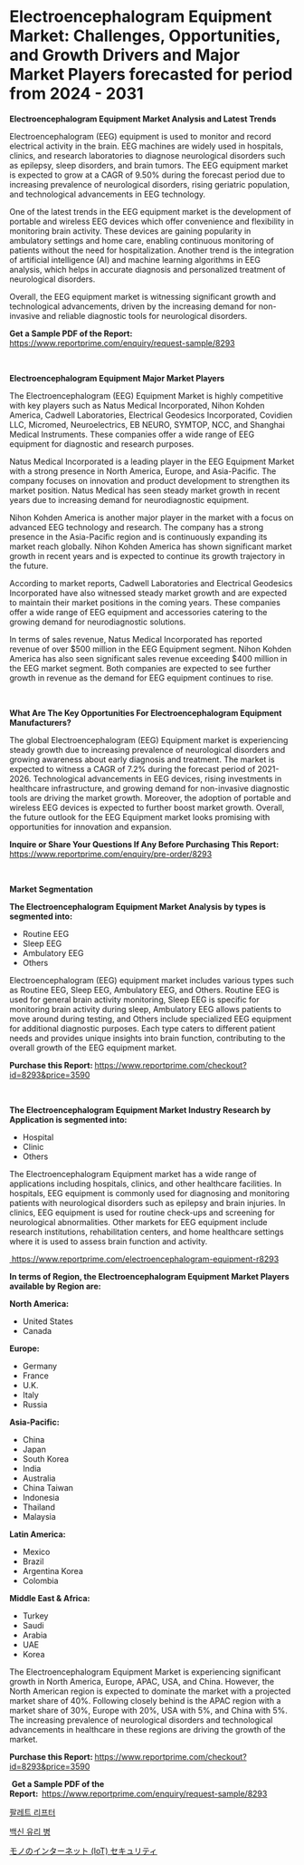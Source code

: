 <p><h1>Electroencephalogram Equipment Market: Challenges, Opportunities, and Growth Drivers and Major Market Players forecasted for period from 2024 - 2031</h1></p><p><strong>Electroencephalogram Equipment Market Analysis and Latest Trends</strong></p>
<p><p>Electroencephalogram (EEG) equipment is used to monitor and record electrical activity in the brain. EEG machines are widely used in hospitals, clinics, and research laboratories to diagnose neurological disorders such as epilepsy, sleep disorders, and brain tumors. The EEG equipment market is expected to grow at a CAGR of 9.50% during the forecast period due to increasing prevalence of neurological disorders, rising geriatric population, and technological advancements in EEG technology.</p><p>One of the latest trends in the EEG equipment market is the development of portable and wireless EEG devices which offer convenience and flexibility in monitoring brain activity. These devices are gaining popularity in ambulatory settings and home care, enabling continuous monitoring of patients without the need for hospitalization. Another trend is the integration of artificial intelligence (AI) and machine learning algorithms in EEG analysis, which helps in accurate diagnosis and personalized treatment of neurological disorders.</p><p>Overall, the EEG equipment market is witnessing significant growth and technological advancements, driven by the increasing demand for non-invasive and reliable diagnostic tools for neurological disorders.</p></p>
<p><strong>Get a Sample PDF of the Report:&nbsp;</strong> <a href="https://www.reportprime.com/enquiry/request-sample/8293">https://www.reportprime.com/enquiry/request-sample/8293</a></p>
<p>&nbsp;</p>
<p><strong>Electroencephalogram Equipment Major Market Players</strong></p>
<p><p>The Electroencephalogram (EEG) Equipment Market is highly competitive with key players such as Natus Medical Incorporated, Nihon Kohden America, Cadwell Laboratories, Electrical Geodesics Incorporated, Covidien LLC, Micromed, Neuroelectrics, EB NEURO, SYMTOP, NCC, and Shanghai Medical Instruments. These companies offer a wide range of EEG equipment for diagnostic and research purposes.</p><p>Natus Medical Incorporated is a leading player in the EEG Equipment Market with a strong presence in North America, Europe, and Asia-Pacific. The company focuses on innovation and product development to strengthen its market position. Natus Medical has seen steady market growth in recent years due to increasing demand for neurodiagnostic equipment.</p><p>Nihon Kohden America is another major player in the market with a focus on advanced EEG technology and research. The company has a strong presence in the Asia-Pacific region and is continuously expanding its market reach globally. Nihon Kohden America has shown significant market growth in recent years and is expected to continue its growth trajectory in the future.</p><p>According to market reports, Cadwell Laboratories and Electrical Geodesics Incorporated have also witnessed steady market growth and are expected to maintain their market positions in the coming years. These companies offer a wide range of EEG equipment and accessories catering to the growing demand for neurodiagnostic solutions.</p><p>In terms of sales revenue, Natus Medical Incorporated has reported revenue of over $500 million in the EEG Equipment segment. Nihon Kohden America has also seen significant sales revenue exceeding $400 million in the EEG market segment. Both companies are expected to see further growth in revenue as the demand for EEG equipment continues to rise.</p></p>
<p>&nbsp;</p>
<p><strong>What Are The Key Opportunities For Electroencephalogram Equipment Manufacturers?</strong></p>
<p><p>The global Electroencephalogram (EEG) Equipment market is experiencing steady growth due to increasing prevalence of neurological disorders and growing awareness about early diagnosis and treatment. The market is expected to witness a CAGR of 7.2% during the forecast period of 2021-2026. Technological advancements in EEG devices, rising investments in healthcare infrastructure, and growing demand for non-invasive diagnostic tools are driving the market growth. Moreover, the adoption of portable and wireless EEG devices is expected to further boost market growth. Overall, the future outlook for the EEG Equipment market looks promising with opportunities for innovation and expansion.</p></p>
<p><strong>Inquire or Share Your Questions If Any Before Purchasing This Report:</strong> <a href="https://www.reportprime.com/enquiry/pre-order/8293">https://www.reportprime.com/enquiry/pre-order/8293</a></p>
<p>&nbsp;</p>
<p><strong>Market Segmentation</strong></p>
<p><strong>The Electroencephalogram Equipment Market Analysis by types is segmented into:</strong></p>
<p><ul><li>Routine EEG</li><li>Sleep EEG</li><li>Ambulatory EEG</li><li>Others</li></ul></p>
<p><p>Electroencephalogram (EEG) equipment market includes various types such as Routine EEG, Sleep EEG, Ambulatory EEG, and Others. Routine EEG is used for general brain activity monitoring, Sleep EEG is specific for monitoring brain activity during sleep, Ambulatory EEG allows patients to move around during testing, and Others include specialized EEG equipment for additional diagnostic purposes. Each type caters to different patient needs and provides unique insights into brain function, contributing to the overall growth of the EEG equipment market.</p></p>
<p><strong>Purchase this Report:&nbsp;</strong><a href="https://www.reportprime.com/checkout?id=8293&price=3590">https://www.reportprime.com/checkout?id=8293&price=3590</a></p>
<p>&nbsp;</p>
<p><strong>The Electroencephalogram Equipment Market Industry Research by Application is segmented into:</strong></p>
<p><ul><li>Hospital</li><li>Clinic</li><li>Others</li></ul></p>
<p><p>The Electroencephalogram Equipment market has a wide range of applications including hospitals, clinics, and other healthcare facilities. In hospitals, EEG equipment is commonly used for diagnosing and monitoring patients with neurological disorders such as epilepsy and brain injuries. In clinics, EEG equipment is used for routine check-ups and screening for neurological abnormalities. Other markets for EEG equipment include research institutions, rehabilitation centers, and home healthcare settings where it is used to assess brain function and activity.</p></p>
<p><a href="https://www.reportprime.com/electroencephalogram-equipment-r8293">&nbsp;https://www.reportprime.com/electroencephalogram-equipment-r8293</a></p>
<p><strong>In terms of Region, the Electroencephalogram Equipment Market Players available by Region are:</strong></p>
<p>
    <p> <strong> North America: </strong>
        <ul>
            <li>United States</li>
            <li>Canada</li>
        </ul>
        </p> 
    <p> <strong> Europe: </strong>
        <ul>
            <li>Germany</li>
            <li>France</li>
            <li>U.K.</li>
            <li>Italy</li>
            <li>Russia</li>
        </ul>
        </p> 
    <p> <strong> Asia-Pacific: </strong>
        <ul>
            <li>China</li>
            <li>Japan</li>
            <li>South Korea</li>
            <li>India</li>
            <li>Australia</li>
            <li>China Taiwan</li>
            <li>Indonesia</li>
            <li>Thailand</li>
            <li>Malaysia</li>
        </ul>
        </p> 
    <p> <strong> Latin America: </strong>
        <ul>
            <li>Mexico</li>
            <li>Brazil</li>
            <li>Argentina Korea</li>
            <li>Colombia</li>
        </ul>
        </p> 
    <p> <strong> Middle East & Africa: </strong>
        <ul>
            <li>Turkey</li>
            <li>Saudi</li>
            <li>Arabia</li>
            <li>UAE</li>
            <li>Korea</li>
        </ul>
    </p>
    </p>
<p><p>The Electroencephalogram Equipment Market is experiencing significant growth in North America, Europe, APAC, USA, and China. However, the North American region is expected to dominate the market with a projected market share of 40%. Following closely behind is the APAC region with a market share of 30%, Europe with 20%, USA with 5%, and China with 5%. The increasing prevalence of neurological disorders and technological advancements in healthcare in these regions are driving the growth of the market.</p></p>
<p><strong>Purchase this Report: </strong><a href="https://www.reportprime.com/checkout?id=8293&price=3590">https://www.reportprime.com/checkout?id=8293&price=3590</a></p>
<p>&nbsp;<strong>Get a Sample PDF of the Report:&nbsp;&nbsp;</strong><a href="https://www.reportprime.com/enquiry/request-sample/8293">https://www.reportprime.com/enquiry/request-sample/8293</a></p>
<p><strong></strong></p>
<p><p><a href="https://medium.com/@nyahreinger1/%EB%94%94%EC%BD%94%EB%94%A9%EB%90%9C-%ED%8C%94%EB%A0%9B-%EB%A6%AC%ED%94%84%ED%84%B0-%EC%8B%9C%EC%9E%A5-%EB%A9%94%ED%8A%B8%EB%A6%AD%EC%8A%A4-%EC%8B%9C%EC%9E%A5-%EC%A0%90%EC%9C%A0%EC%9C%A8-%ED%8A%B8%EB%A0%8C%EB%93%9C-%EB%B0%8F-%EC%84%B1%EC%9E%A5-%ED%8C%A8%ED%84%B4-15f62ff4c5cd">팔레트 리프터</a></p><p><a href="https://medium.com/@darrellacocha676/%EB%B0%B1%EC%8B%A0%EC%9A%A9-%EC%9C%A0%EB%A6%AC%EB%B3%91-%EC%8B%9C%EC%9E%A5-2031%EB%85%84%EA%B9%8C%EC%A7%80%EC%9D%98-%ED%8A%B8%EB%A0%8C%EB%93%9C-%EC%98%88%EC%B8%A1-%EB%B0%8F-%EA%B2%BD%EC%9F%81-%EB%B6%84%EC%84%9D-01033d53c03f">백신 유리 병</a></p><p><a href="https://medium.com/@jonathanstephens626/%E3%82%A4%E3%83%B3%E3%82%BF%E3%83%BC%E3%83%8D%E3%83%83%E3%83%88-%E3%82%AA%E3%83%96-%E3%82%B7%E3%83%B3%E3%82%B0%E3%82%B9-iot-%E3%82%BB%E3%82%AD%E3%83%A5%E3%83%AA%E3%83%86%E3%82%A3%E5%B8%82%E5%A0%B4%E3%81%AE%E3%82%B7%E3%82%A7%E3%82%A2%E3%81%AE%E9%80%B2%E5%8C%96%E3%81%A8%E5%B8%82%E5%A0%B4%E6%88%90%E9%95%B7%E3%83%88%E3%83%AC%E3%83%B3%E3%83%89-2024%E5%B9%B4-2031%E5%B9%B4-77e80eb58734">モノのインターネット (IoT) セキュリティ</a></p></p>
